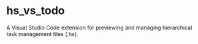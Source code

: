 # hs_vs_todo
A Visual Studio Code extension for previewing and managing hierarchical task management files (.hs).
